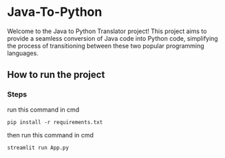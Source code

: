 # Java-To-Python
Welcome to the Java to Python Translator project! This project aims to provide a seamless conversion of Java code into Python code, simplifying the process of transitioning between these two popular programming languages.
## How to run the project
### Steps
run this command in cmd 
```
pip install -r requirements.txt
```
then run this command in cmd
```
streamlit run App.py
```
